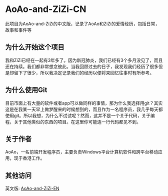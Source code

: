 # AoAo-and-ZiZi-CN
此项目为AoAo-and-ZiZi的中文版，记录了AoAo和ZiZi的爱情经历，包括日常，故事和事件等

## 为什么开始这个项目
我和ZiZi已经在一起有3年多了。因为新冠肺炎，我们已经有3个多月没见了，而且还在持续。我们都非常想念彼此。当我回顾过去的日子，我发现我们经历了很多但是却留下了很少，所以我决定记录我们的经历以便将来回忆往事时有所参考。

## 为什么使用Git
目前市面上有大量的软件或者app可以做同样的事情，那为什么我选择用git？其实这是在我某一天早上做梦醒来的时候想到的，而且作为一名程序员，我几乎每天都使用git。所以我想，为什么不试试呢？然而，这并不是一个关于代码，关于编程，关于其他类似的东西的项目。在这里你可能连一行代码都见不到。

## 关于作者
AoAo，一名前端开发程序员，主要负责Windows平台计算机软件和跨平台移动应用，现于香港工作。

## 其他访问
英文版: [AoAo-and-ZiZi-EN](https://github.com/AoAo0617/AoAo-and-ZiZi-EN)